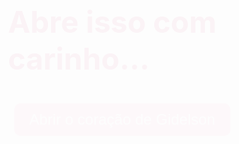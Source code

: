 <!DOCTYPE html>
<html lang="pt-BR">
<head>
  <meta charset="UTF-8" />
  <meta name="viewport" content="width=device-width, initial-scale=1.0, user-scalable=no"/>
  <title>Pra vc, Malu</title>
  <link href="https://fonts.googleapis.com/css2?family=Pacifico&family=Quicksand:wght@400;600&display=swap" rel="stylesheet"/>
  <style>
    :root {
      --font-base: clamp(1rem, 2.5vw, 1.5rem);
      --font-title: clamp(2rem, 5vw, 3rem);
      --font-final: clamp(1.5rem, 4vw, 2rem);
    }

    body {
      margin: 0;
      padding: 0;
      font-family: 'Quicksand', sans-serif;
      background: url('https://i.postimg.cc/Y96SLcP1/Mulher-jovem-em-descanso-suave.png') no-repeat center center fixed;
      background-size: cover;
      color: #000000;
      display: flex;
      flex-direction: column;
      align-items: center;
      text-align: center;
      overflow-x: hidden;
      position: relative;
      transition: background-color 5s ease-in-out;
      min-height: 100vh; /* Garante que o corpo ocupe toda a altura da tela */
    }

    .overlay-bg {
      position: fixed;
      top: 0;
      left: 0;
      width: 100%;
      height: 100%;
      background-color: rgba(255,255,255,0.7);
      z-index: 1;
      display: none;
    }

    .container {
      padding: 30px 20px;
      max-width: 700px;
      animation: fadeIn 1s ease;
      border-radius: 16px;
      margin-top: 40px;
      position: relative;
      z-index: 2;
    }

    #main-content, #response, #closing-message {
      display: none;
    }

    @keyframes fadeIn {
      from { opacity: 0; transform: translateY(20px); }
      to { opacity: 1; transform: translateY(0); }
    }

    h1 {
      font-family: 'Pacifico', cursive;
      font-size: var(--font-title);
      color: #d6336c;
      margin-top: 100px;
      animation: bounce 1.5s infinite alternate;
    }

    p {
      font-size: var(--font-base);
      line-height: 1.7;
      margin-bottom: 20px;
      color: #000000;
    }

    .final {
      font-weight: bold;
      font-size: var(--font-final);
      margin-top: 30px;
    }

    .buttons {
      margin-top: 30px;
    }

    button {
      margin: 10px;
      padding: 12px 24px;
      font-size: var(--font-base);
      background-color: #ff99bb;
      border: none;
      border-radius: 10px;
      color: white;
      cursor: pointer;
      transition: 0.3s;
    }

    button:hover {
      background-color: #ff77a9;
    }

    .message-final {
      font-size: var(--font-final);
      color: #d63384;
      font-weight: bold;
      margin-top: 20px;
      animation: pulse 2s infinite ease-in-out;
      display: flex;
      justify-content: center;
      align-items: center;
      text-align: center;
      min-height: 200px;
      z-index: 12;
      text-shadow: 1px 1px 4px white;
      position: relative;
      opacity: 0;
      transition: opacity 4s ease-in-out;
      flex-direction: column;
    }

    .heart {
      position: absolute;
      font-size: 24px;
      color: red;
      animation: floatHeart 4s linear forwards;
    }

    #closing-message {
      display: none;
      opacity: 0;
      transition: opacity 3s ease-in-out;
      z-index: 12;
      text-align: center;
      font-size: 2rem;
    }

    #light-overlay {
      position: fixed;
      inset: 0;
      width: 100%;
      height: 100%;
      background: white;
      opacity: 0;
      pointer-events: none;
      transition: opacity 8s ease-in-out;
      z-index: 10;
    }

    @media (max-width: 600px) {
      h1 {
        font-size: 2rem;
      }

      .final {
        font-size: 1.5rem;
      }

      .message-final {
        font-size: 1.5rem;
      }
    }
  </style>
</head>
<body>
  <div class="overlay-bg" id="text-background"></div>

  <div class="container" id="intro">
    <h1>Abre isso com carinho...</h1>
    <div class="open-btn">
      <button onclick="openHeart()">Abrir o coração de Gidelson</button>
    </div>
  </div>

  <div class="container" id="main-content">
    <p>Malu,</p>
    <p>Desde q vc chegou, tudo ao meu redor ganhou um novo significado. As cores parecem mais vivas, os dias mais leves, e cada momento se tornou precioso.</p>
    <p>Vc tem um brilho q é só seu, uma luz tão intensa q ilumina até os cantos mais escuros da minha alma. Seu sorriso é como um sol radiante, capaz de transformar qualquer dia nublado em um céu azul infinito.</p>
    <p>Cada batida do meu coração sussurra seu nome, como se ele soubesse desde sempre q foi feito pra te amar. Vc é a melodia mais doce da minha vida, meu porto seguro, minha paz em meio ao caos.</p>
    <p>Com vc, dá vontade de lutar, os desafios se tornam mais fáceis, os sonhos mais possíveis e a felicidade ainda maior. Quero dividir risadas, te apoiar nos momentos difíceis, ser seu porto seguro e multiplicar momentos inesquecíveis.</p>
    <p>Se pudesse, eu te daria o universo inteiro. Mas como não posso, entrego oq tenho de mais puro e verdadeiro: meu coração. 💖</p>

    <p class="final">Malu meu amor... vc aceita casar cmg? 🥹💗</p>
    <div class="buttons">
      <button onclick="showResponse()">Sim, eu aceito!</button>
      <button onclick="showResponse()">Claro, amor!</button>
    </div>
  </div>

  <div class="container" id="response">
    <div class="message-final">
      <span>Meu coração tá transbordando de felicidade!</span>
      <span>Esse meu amor por vc só me faz querer viver momentos lindos ao seu lado.</span>
    </div>
  </div>

  <div class="container" id="closing-message">
    <p>A mágica do pedido chegou ao fim,</p>
    <p>mas nossa história mágica acaba de começar. ✨💖</p>
  </div>

  <div id="light-overlay"></div>

  <audio id="bg-music" src="https://cdn.pixabay.com/download/audio/2023/01/05/audio_735dfb77d4.mp3" autoplay loop></audio>

  <script>
    function openHeart() {
      document.getElementById("intro").style.display = "none";
      document.getElementById("main-content").style.display = "block";
      document.getElementById("text-background").style.display = "block";
    }

    function showResponse() {
      document.getElementById("main-content").style.display = "none";
      document.getElementById("text-background").style.display = "none";
      document.getElementById("response").style.display = "block";
      createHearts();

      setTimeout(() => {
        document.getElementById("response").style.display = "none";
      }, 12000); // Aumentado para 12 segundos

      setTimeout(() => {
        document.getElementById("light-overlay").style.opacity = "1";
      }, 8000); // Aumentado para 8 segundos

      setTimeout(() => {
        document.getElementById("closing-message").style.display = "block";
        document.getElementById("closing-message").style.opacity = "1";
      }, 16000); // Aumentado para 16 segundos

      setTimeout(() => {
        window.close();
      }, 24000); // Aumentado para 24 segundos
    }

    function createHearts() {
      const heartInterval = setInterval(() => {
        const heart = document.createElement("div");
        heart.classList.add("heart");
        heart.style.left = Math.random() * 100 + "vw"; // Posição aleatória na largura
        heart.style.top = Math.random() * 100 + "vh"; // Posição aleatória na altura
        heart.textContent = "❤️";
        document.body.appendChild(heart);

        setTimeout(() => {
          heart.remove();
        }, 4000);
      }, 300);

      setTimeout(() => {
        clearInterval(heartInterval);
      }, 12000);
    }
  </script>
</body>
</html>

